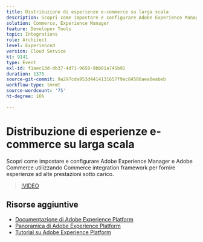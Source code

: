 ```yaml
---
title: Distribuzione di esperienze e-commerce su larga scala
description: Scopri come impostare e configurare Adobe Experience Manager e Adobe Commerce utilizzando Commerce integration framework per fornire esperienze ad alte prestazioni sotto carico.
solution: Commerce, Experience Manager
feature: Developer Tools
topic: Integrations
role: Architect
level: Experienced
version: Cloud Service
kt: 9141
type: Event
exl-id: f1aec13d-db37-4d71-9650-9bb01a745b91
duration: 1375
source-git-commit: 9a297cda953d4414131657f9ac84580aea0eabeb
workflow-type: tm+mt
source-wordcount: '75'
ht-degree: 16%

---
```


# Distribuzione di esperienze e-commerce su larga scala

Scopri come impostare e configurare Adobe Experience Manager e Adobe Commerce utilizzando Commerce integration framework per fornire esperienze ad alte prestazioni sotto carico.

>[!VIDEO](https://video.tv.adobe.com/v/337582/?quality=12&learn=on&hidetitle=true)

## Risorse aggiuntive

- [Documentazione di Adobe Experience Platform](https://experienceleague.adobe.com/docs/experience-platform.html)
- [Panoramica di Adobe Experience Platform](https://experienceleague.adobe.com/docs/experience-platform/landing/home.html?lang=it)
- [Tutorial su Adobe Experience Platform](https://experienceleague.adobe.com/docs/platform-learn/tutorials/overview.html?lang=it)
